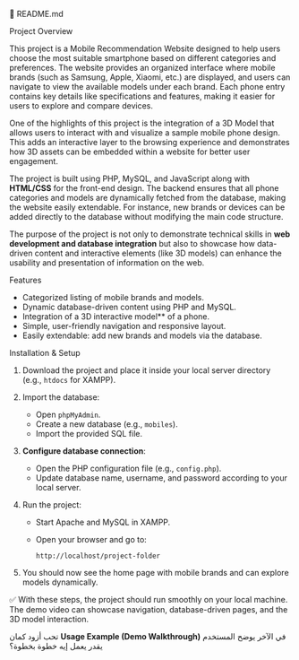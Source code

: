 📄 README.md

Project Overview

This project is a Mobile Recommendation Website designed to help users choose the most suitable smartphone based on different categories and preferences. The website provides an organized interface where mobile brands (such as Samsung, Apple, Xiaomi, etc.) are displayed, and users can navigate to view the available models under each brand. Each phone entry contains key details like specifications and features, making it easier for users to explore and compare devices.

One of the highlights of this project is the integration of a 3D Model that allows users to interact with and visualize a sample mobile phone design. This adds an interactive layer to the browsing experience and demonstrates how 3D assets can be embedded within a website for better user engagement.

The project is built using PHP, MySQL, and JavaScript along with **HTML/CSS** for the front-end design. The backend ensures that all phone categories and models are dynamically fetched from the database, making the website easily extendable. For instance, new brands or devices can be added directly to the database without modifying the main code structure.

The purpose of the project is not only to demonstrate technical skills in **web development and database integration** but also to showcase how data-driven content and interactive elements (like 3D models) can enhance the usability and presentation of information on the web.



 Features

* Categorized listing of mobile brands and models.
* Dynamic database-driven content using PHP and MySQL.
* Integration of a 3D interactive model** of a phone.
* Simple, user-friendly navigation and responsive layout.
* Easily extendable: add new brands and models via the database.



 Installation & Setup

1. Download the project and place it inside your local server directory (e.g., `htdocs` for XAMPP).
2. Import the database:

   * Open `phpMyAdmin`.
   * Create a new database (e.g., `mobiles`).
   * Import the provided SQL file.
3. **Configure database connection**:

   * Open the PHP configuration file (e.g., `config.php`).
   * Update database name, username, and password according to your local server.
4. Run the project:

   * Start Apache and MySQL in XAMPP.
   * Open your browser and go to:

     ```
     http://localhost/project-folder
     ```
5. You should now see the home page with mobile brands and can explore models dynamically.



✅ With these steps, the project should run smoothly on your local machine. The demo video can showcase navigation, database-driven pages, and the 3D model interaction.



تحب أزود كمان **Usage Example (Demo Walkthrough)** في الآخر يوضح المستخدم يقدر يعمل إيه خطوة بخطوة؟

